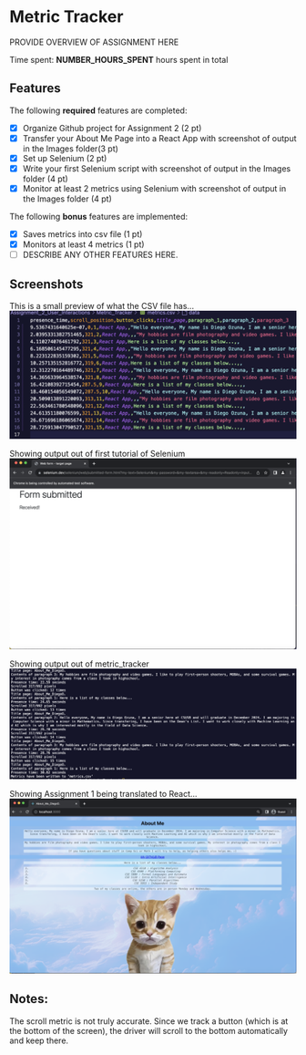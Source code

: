 # Metric Tracker

PROVIDE OVERVIEW OF ASSIGNMENT HERE

Time spent: **NUMBER_HOURS_SPENT** hours spent in total

## Features

The following **required** features are completed:

- [x] Organize Github project for Assignment 2 (2 pt)
- [x] Transfer your About Me Page into a React App with screenshot of output in the Images folder(3 pt)
- [x] Set up Selenium (2 pt)
- [x] Write your first Selenium script with screenshot of output in the Images folder (4 pt)
- [x] Monitor at least 2 metrics using Selenium with screenshot of output in the Images folder (4 pt)

The following **bonus** features are implemented:

- [x] Saves metrics into csv file (1 pt)
- [x] Monitors at least 4 metrics (1 pt)
- [ ] DESCRIBE ANY OTHER FEATURES HERE.

## Screenshots

This is a small preview of what the CSV file has... </br>
<img src="./Images/csv result image.png" title='csv content' width='' alt='csv' />

Showing output out of first tutorial of Selenium </br>
<img src="./Images/selenium_tutorial_output.png" title='csv content' width='' alt='tutorial output' />

Showing output out of metric_tracker </br>
<img src="./Images/metric_tracker_output.png" title='csv content' width='' alt='tutorial output' />

Showing Assignment 1 being translated to React... </br>
<img src="./Images/AboutMeWebsite.png" title='csv content' width='' alt='website' />

## Notes:

The scroll metric is not truly accurate. Since we track a button (which is at the bottom of the screen), the driver will scroll to the bottom automatically and keep there.
